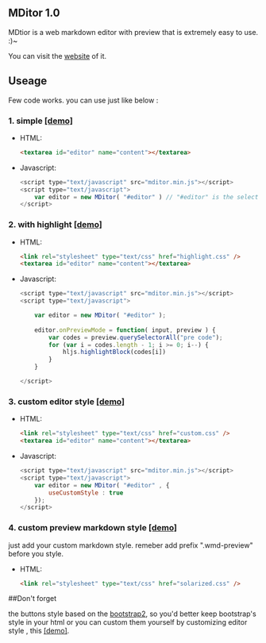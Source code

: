 ## MDitor 1.0

MDtior is a web markdown editor with preview that is extremely easy to use. :)~

You can visit the [website](http://github.pw/MDitor/) of it.

## Useage

Few code works. you can use just like below :
    
### 1. simple [[demo]](http://github.pw/MDitor/demo.html)

* HTML:
    
    ```html
    <textarea id="editor" name="content"></textarea>
    ```

* Javascript:
    
    ```javascript
    <script type="text/javascript" src="mditor.min.js"></script>
    <script type="text/javascript">
        var editor = new MDitor( "#editor" ) // "#editor" is the selector of your origin textarea
    </script>
    ```

### 2. with highlight [[demo]](http://github.pw/MDitor/demo.highlight.html)

* HTML:
    
    ```html
    <link rel="stylesheet" type="text/css" href="highlight.css" />
    <textarea id="editor" name="content"></textarea>
    ```

* Javascript:
    
    ```javascript
    <script type="text/javascript" src="mditor.min.js"></script>
    <script type="text/javascript">

        var editor = new MDitor( "#editor" );
        
        editor.onPreviewMode = function( input, preview ) {
            var codes = preview.querySelectorAll("pre code");
            for (var i = codes.length - 1; i >= 0; i--) {
                hljs.highlightBlock(codes[i])
            }
        }

    </script>
    ```

### 3. custom editor style [[demo]](http://github.pw/MDitor/demo.custom.html)

* HTML:

    ```html
    <link rel="stylesheet" type="text/css" href="custom.css" />
    <textarea id="editor" name="content"></textarea>
    ```

* Javascript:

    ```javascript
    <script type="text/javascript" src="mditor.min.js"></script>
    <script type="text/javascript">
        var editor = new MDitor( "#editor" , { 
            useCustomStyle : true
        });
    </script>
    ```

### 4. custom preview markdown style [[demo]](http://github.pw/MDitor/demo.markdown.html)

just add your custom markdown style. remeber add prefix ".wmd-preview" before you style.

* HTML:

    ```html
    <link rel="stylesheet" type="text/css" href="solarized.css" />
    ```

##Don't forget 

the buttons style based on the [bootstrap2](http://getbootstrap.com/2.3.2/), so you'd better keep bootstrap's style in your html 
or you can custom them yourself by customizing editor style , this [[demo]](http://github.pw/MDitor/demo.custom.html).

